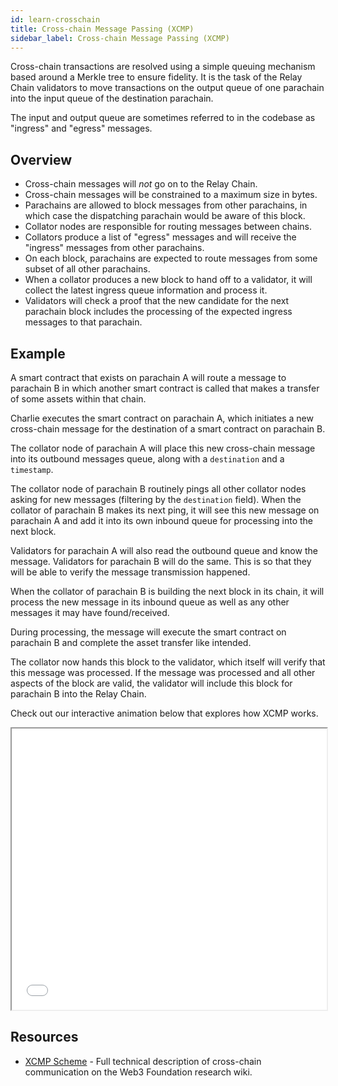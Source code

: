 ```yaml
---
id: learn-crosschain
title: Cross-chain Message Passing (XCMP)
sidebar_label: Cross-chain Message Passing (XCMP)
---
```


Cross-chain transactions are resolved using a simple queuing mechanism based around a Merkle tree to
ensure fidelity. It is the task of the Relay Chain validators to move transactions on the output
queue of one parachain into the input queue of the destination parachain.

The input and output queue are sometimes referred to in the codebase as "ingress" and "egress"
messages.

## Overview

- Cross-chain messages will _not_ go on to the Relay Chain.
- Cross-chain messages will be constrained to a maximum size in bytes.
- Parachains are allowed to block messages from other parachains, in which case the dispatching
  parachain would be aware of this block.
- Collator nodes are responsible for routing messages between chains.
- Collators produce a list of "egress" messages and will receive the "ingress" messages from other
  parachains.
- On each block, parachains are expected to route messages from some subset of all other parachains.
- When a collator produces a new block to hand off to a validator, it will collect the latest
  ingress queue information and process it.
- Validators will check a proof that the new candidate for the next parachain block includes the
  processing of the expected ingress messages to that parachain.

## Example

A smart contract that exists on parachain A will route a message to parachain B in which another
smart contract is called that makes a transfer of some assets within that chain.

Charlie executes the smart contract on parachain A, which initiates a new cross-chain message for
the destination of a smart contract on parachain B.

The collator node of parachain A will place this new cross-chain message into its outbound messages
queue, along with a `destination` and a `timestamp`.

The collator node of parachain B routinely pings all other collator nodes asking for new messages
(filtering by the `destination` field). When the collator of parachain B makes its next ping, it
will see this new message on parachain A and add it into its own inbound queue for processing into
the next block.

Validators for parachain A will also read the outbound queue and know the message. Validators for
parachain B will do the same. This is so that they will be able to verify the message transmission
happened.

When the collator of parachain B is building the next block in its chain, it will process the new
message in its inbound queue as well as any other messages it may have found/received.

During processing, the message will execute the smart contract on parachain B and complete the asset
transfer like intended.

The collator now hands this block to the validator, which itself will verify that this message was
processed. If the message was processed and all other aspects of the block are valid, the validator
will include this block for parachain B into the Relay Chain.

Check out our interactive animation below that explores how XCMP works.

<p><iframe src="/published_Final_XCMP.html" width="100%" height="450"></iframe></p>

## Resources

- [XCMP Scheme](https://research.web3.foundation/en/latest/polkadot/XCMP.html) - Full technical
  description of cross-chain communication on the Web3 Foundation research wiki.
